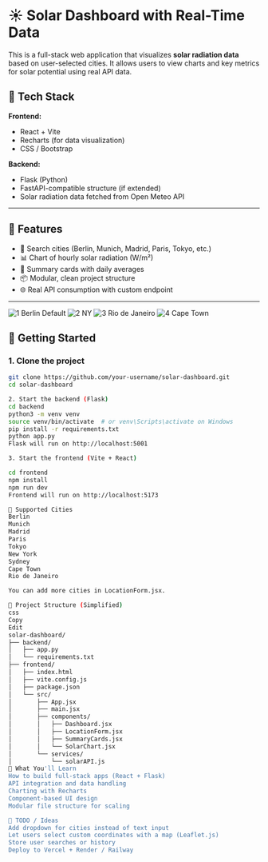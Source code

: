 # ☀️ Solar Dashboard with Real-Time Data

This is a full-stack web application that visualizes **solar radiation data** based on user-selected cities. It allows users to view charts and key metrics for solar potential using real API data.

## 🧰 Tech Stack

**Frontend:**
- React + Vite
- Recharts (for data visualization)
- CSS / Bootstrap

**Backend:**
- Flask (Python)
- FastAPI-compatible structure (if extended)
- Solar radiation data fetched from Open Meteo API

---

## 📸 Features

- 🔎 Search cities (Berlin, Munich, Madrid, Paris, Tokyo, etc.)
- 📊 Chart of hourly solar radiation (W/m²)
- 🧾 Summary cards with daily averages
- 📦 Modular, clean project structure
- 🌐 Real API consumption with custom endpoint

---
![1 Berlin Default](https://github.com/user-attachments/assets/38684d5d-3a87-40d3-8961-1480a2457329)
![2 NY](https://github.com/user-attachments/assets/b09c2354-6134-4300-8a13-28fa28bf572c)
![3 Rio de Janeiro](https://github.com/user-attachments/assets/dbfe9bc6-6671-407b-81c8-25ee886cc191)
![4 Cape Town](https://github.com/user-attachments/assets/f61d16dc-7a0c-4848-bca4-3718162221cd)

## 🚀 Getting Started

### 1. Clone the project

```bash
git clone https://github.com/your-username/solar-dashboard.git
cd solar-dashboard

2. Start the backend (Flask)
cd backend
python3 -m venv venv
source venv/bin/activate  # or venv\Scripts\activate on Windows
pip install -r requirements.txt
python app.py
Flask will run on http://localhost:5001

3. Start the frontend (Vite + React)

cd frontend
npm install
npm run dev
Frontend will run on http://localhost:5173

🌇 Supported Cities
Berlin
Munich
Madrid
Paris
Tokyo
New York
Sydney
Cape Town
Rio de Janeiro

You can add more cities in LocationForm.jsx.

📁 Project Structure (Simplified)
css
Copy
Edit
solar-dashboard/
├── backend/
│   ├── app.py
│   └── requirements.txt
├── frontend/
│   ├── index.html
│   ├── vite.config.js
│   ├── package.json
│   └── src/
│       ├── App.jsx
│       ├── main.jsx
│       ├── components/
│       │   ├── Dashboard.jsx
│       │   ├── LocationForm.jsx
│       │   ├── SummaryCards.jsx
│       │   └── SolarChart.jsx
│       └── services/
│           └── solarAPI.js
🧠 What You'll Learn
How to build full-stack apps (React + Flask)
API integration and data handling
Charting with Recharts
Component-based UI design
Modular file structure for scaling

📌 TODO / Ideas
Add dropdown for cities instead of text input
Let users select custom coordinates with a map (Leaflet.js)
Store user searches or history
Deploy to Vercel + Render / Railway
